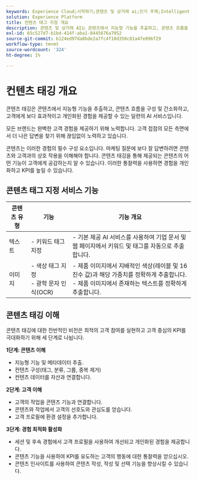 ```yaml
---
keywords: Experience Cloud;시작하기;콘텐츠 및 상거래 ai;인기 주제;Intelligent Services;ccai
solution: Experience Platform
title: 컨텐츠 태그 지정 개요
description: 콘텐츠 및 상거래 AI는 콘텐츠에서 지능형 기능을 추출하고, 콘텐츠 흐름을 구성하고, 능률화하고, 고객에게 보다 효과적이고 개인화된 경험을 제공할 수 있는 일련의 AI 서비스입니다.
exl-id: 65c527d7-b1bd-414f-aba1-8445676a7052
source-git-commit: b124ed97da8bde2a7fc4f10d350c81a47e096f29
workflow-type: tm+mt
source-wordcount: '324'
ht-degree: 1%

---
```


# 컨텐츠 태깅 개요

콘텐츠 태깅은 콘텐츠에서 지능형 기능을 추출하고, 콘텐츠 흐름을 구성 및 간소화하고, 고객에게 보다 효과적이고 개인화된 경험을 제공할 수 있는 일련의 AI 서비스입니다.

모든 브랜드는 완벽한 고객 경험을 제공하기 위해 노력합니다. 고객 접점의 모든 측면에서 더 나은 답변을 찾기 위해 끊임없이 노력하고 있습니다.

콘텐츠는 이러한 경험의 필수 구성 요소입니다. 마케팅 질문에 보다 잘 답변하려면 콘텐츠와 고객과의 상호 작용을 이해해야 합니다. 콘텐츠 태깅을 통해 제공되는 콘텐츠의 어떤 기능이 고객에게 공감하는지 알 수 있습니다. 이러한 통찰력을 사용하면 경험을 개인화하고 KPI를 높일 수 있습니다.

## 콘텐츠 태그 지정 서비스 기능

| 콘텐츠 유형 | 기능 | 기능 개요 |
| --- | --- | --- |
| 텍스트 | - 키워드 태그 지정 <br> | - 기본 제공 AI 서비스를 사용하여 기업 문서 및 웹 페이지에서 키워드 및 태그를 자동으로 추출합니다. <br> |
| 이미지 | - 색상 태그 지정 <br> - 광학 문자 인식(OCR) | - 제품 이미지에서 지배적인 색상(레이블 및 16진수 값)과 해당 가중치를 정확하게 추출합니다. <br> - 제품 이미지에서 존재하는 텍스트를 정확하게 추출합니다. |

## 콘텐츠 태깅 이해

콘텐츠 태깅에 대한 전반적인 비전은 최적의 고객 참여를 실현하고 고객 중심의 KPI를 극대화하기 위해 세 단계로 나뉩니다.

**1단계: 콘텐츠 이해**
- 지능형 기능 및 메타데이터 추출.
- 컨텐츠 구성(태그, 분류, 그룹, 중복 제거)
- 컨텐츠 데이터를 자산과 연결합니다.

**2단계: 고객 이해**
- 고객의 작업을 콘텐츠 기능과 연결합니다.
- 콘텐츠와 작업에서 고객의 선호도와 관심도를 얻습니다.
- 고객 프로필에 환경 설정을 추가합니다.

**3단계: 경험 최적화 활성화**
- 세션 및 후속 경험에서 고객 프로필을 사용하여 개선되고 개인화된 경험을 제공합니다.
- 콘텐츠 기능을 사용하여 KPI를 유도하는 고객의 행동에 대한 통찰력을 얻으십시오.
- 콘텐츠 인사이트를 사용하여 콘텐츠 작성, 작성 및 선택 기능을 향상시킬 수 있습니다.
